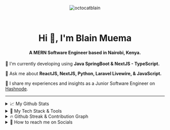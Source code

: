 <p align="center">
    <img src="https://komarev.com/ghpvc/?username=octocatblain&label=Profile%20views&color=0e75b6&style=flat" alt="octocatblain" />
</p>
<br>
<h1 align="center">Hi 👋, I'm Blain Muema</h1>
<h4 align="center">A MERN Software Engineer based in Nairobi, Kenya.</h4>

<!--<h2 align="center">💫 About Me:</h2>-->
<p>🌱 I'm currently developing using <b>Java SpringBoot &amp; NextJS - TypeScript.</b></p>
<p>💬 Ask me about <b>ReactJS, NextJS, Python, Laravel Livewire, & JavaScript.</b></p>
<p>📘 I share my experiences and insights as a Junior Software Engineer on <a href="https://blainmuema.hashnode.dev/">Hashnode</a>.</p>

<hr>

<!--github stats-->
<details>
    <summary>📈 My Github Stats</summary>
      <br>
    <table>
        <tr>
            <td>
                <a href="https://github-readme-stats.vercel.app">
                    <img src="https://github-readme-stats.vercel.app/api?username=octocatblain&show_icons=true&theme=chartreuse-dark"/>
                </a>
            </td>
            <td>
                <a href="https://github.com/anuraghazra/convoychat">
                    <img src="https://github-readme-stats.vercel.app/api/top-langs/?username=octocatblain&layout=compact&langs_count=10&theme=chartreuse-dark&show_icons=truel)](https://github.com/anuraghazra/github-readme-stats"/>
                </a>
            </td>
        </tr>
    </table>
</details>

<!--Tools-->
<details>
<summary>📡 My Tech Stack & Tools</summary>
<br>
<table>
  <thead>
    <tr>
      <th>Frontend</th>
      <th>Backend</th>
      <th>Tools</th>
    </tr>
  </thead>
  <tbody style="vertical-align: top">
    <tr>
      <td>
        <table>
          <tr>
            <td><img height="37" width="50" src="https://cdn.jsdelivr.net/gh/devicons/devicon/icons/react/react-original.svg" /></td>
            <td><img height="35" width="50" src="https://cdn.jsdelivr.net/gh/devicons/devicon/icons/html5/html5-plain-wordmark.svg" /></td>
            <td><img height="37" width="50" src="https://cdn.jsdelivr.net/gh/devicons/devicon/icons/nextjs/nextjs-original.svg" /></td>
          </tr>
          <tr>
            <td><img height="35" width="50" src="https://cdn.jsdelivr.net/gh/devicons/devicon/icons/css3/css3-plain-wordmark.svg" /></td>
            <td><img height="37" width="50" src="https://cdn.jsdelivr.net/gh/devicons/devicon/icons/tailwindcss/tailwindcss-plain.svg" /></td>
            <td><img height="35" width="50" src="https://cdn.jsdelivr.net/gh/devicons/devicon/icons/sass/sass-original.svg" /></td>
          </tr>
          <tr>
            <td><img height="42" width="50" src="https://cdn.jsdelivr.net/gh/devicons/devicon/icons/bootstrap/bootstrap-plain.svg" /></td>
            <td><img height="35" width="50" src="https://cdn.jsdelivr.net/gh/devicons/devicon/icons/javascript/javascript-plain.svg" /></td>
            <td><img height="35" width="50" src="https://cdn.jsdelivr.net/gh/devicons/devicon/icons/typescript/typescript-plain.svg" /></td>
          </tr>
        </table>
      </td>
      <td>
        <table>
          <tr>
            <td><img height="37" width="50" src="https://cdn.jsdelivr.net/gh/devicons/devicon/icons/python/python-original.svg" /></td>
            <td><img height="37" width="50" src="https://cdn.jsdelivr.net/gh/devicons/devicon/icons/flask/flask-original-wordmark.svg" /></td>
            <td><img height="35" width="50" src="https://cdn.jsdelivr.net/gh/devicons/devicon/icons/nodejs/nodejs-original.svg" /></td>
          </tr>
          <tr>
            <td><img height="37" width="50" src="https://cdn.jsdelivr.net/gh/devicons/devicon/icons/django/django-plain-wordmark.svg" /></td>
            <td><img height="37" width="50" src="https://cdn.jsdelivr.net/gh/devicons/devicon/icons/php/php-original.svg" /></td>
            <td><img height="37" width="50" src="https://cdn.jsdelivr.net/gh/devicons/devicon/icons/laravel/laravel-plain-wordmark.svg" /></td>
          </tr>
          <tr>
            <td><img src="https://github.com/octocatblain/octocatblain/assets/62080362/8e81fd7c-e56d-4073-b96c-393d22d17a13" width="37" height="40" /></td>
            <td><img height="37" width="50" src="https://cdn.jsdelivr.net/gh/devicons/devicon/icons/mysql/mysql-original-wordmark.svg" /></td>
            <td><img height="37" width="50" src="https://cdn.jsdelivr.net/gh/devicons/devicon/icons/postgresql/postgresql-plain-wordmark.svg" /></td>
          </tr>
          <tr>
            <td><img height="37" width="50" src="https://cdn.jsdelivr.net/gh/devicons/devicon/icons/sqlalchemy/sqlalchemy-original.svg" /></td>
          </tr>
          </tr>
        </table>
      </td>
      <td>
        <table>
          <tr>
            <td><img height="35" width="50" src="https://cdn.jsdelivr.net/gh/devicons/devicon/icons/git/git-original.svg" /></td>
            <td><img height="37" width="50" src="https://cdn.jsdelivr.net/gh/devicons/devicon/icons/bash/bash-original.svg" /></td>
          </tr>
        </table>
      </td>
    </tr>
  </tbody>
</table>
</details>

<!--Summary-->
<details>
    <summary>🔥 Github Streak & Contribution Graph</summary>
    <table>
        <tr align="center">
            <td><a href="https://git.io/streak-stats"><img src="https://streak-stats.demolab.com?user=octocatblain&theme=github-dark" alt="GitHub Streak" /></a></td>
        </tr>
        <tr align="center">
            <td>
  
[![Ashutosh's github activity graph](https://github-readme-activity-graph.vercel.app/graph?username=octocatblain&bg_color=000000&color=ededed&line=0aff27&point=ffffff&area=true&hide_border=true)](https://github.com/ashutosh00710/github-readme-activity-graph)
            </td>
        </tr>
    </table>
</details>

<details>
    <summary>🔎 How to reach me on Socials</summary>
    <table align="center">
        <tr>
            <td rowspan="6">
                  
[![spotify-github-profile](https://spotify-github-profile.vercel.app/api/view?uid=31uzr2jwp6guujlxxeyiyi2wgxbq&cover_image=true&theme=default&show_offline=false&background_color=121212&interchange=true)](https://spotify-github-profile.vercel.app/api/view?uid=31uzr2jwp6guujlxxeyiyi2wgxbq&redirect=true)
            </td>
            <td align="right"><a href="https://www.linkedin.com/in/blain-muema/" target="_blank">LinkedIn <img width="15" height="15" src="https://cdn.jsdelivr.net/gh/devicons/devicon/icons/linkedin/linkedin-original.svg" /></a></td>
        </tr>
        <tr>
            <td align="right"><a href="https://.com" target="_blank">Discord <img src="icons/discord.png" width="15" height="15"></a></td>
        </tr>
        <tr>
            <td align="right"><a href="https://twitter.com/birdblain/" target="_blank">Twitter <img width="15" height="15"                   src="https://cdn.jsdelivr.net/gh/devicons/devicon/icons/twitter/twitter-original.svg" /></a></td>
        </tr>
        <tr>
            <td align="right"><a href="https://wa.me/+254113604268/" target="_blank">Whatsapp <img width="15" height="15" src="icons/whatsapp.png"></a></td>
        </tr>
        <tr>
            <td align="right"><a href="mailto:blainmuema@gmail.com" target="_blank">Gmail <img width="15" height="15" src="icons/gmail.png"></a></td>
        </tr>
        <tr>
            <td align="right"><a href="https://blainmuema.hashnode.dev/" target="_blank">Hashnode <svg xmlns="http://www.w3.org/2000/svg" height="15" width="15" viewBox="0 0 512 512"><path d="M35.2 171.1C-11.7 217.1-11.7 294 35.2 340.9L171.1 476.8C217.1 523.7 294 523.7 340.9 476.8L476.8 340.9C523.7 294 523.7 217.1 476.8 171.1L340.9 35.2C294-11.7 217.1-11.7 171.1 35.2L35.2 171.1zM315.5 315.5C282.6 348.3 229.4 348.3 196.6 315.5C163.7 282.6 163.7 229.4 196.6 196.6C229.4 163.7 282.6 163.7 315.5 196.6C348.3 229.4 348.3 282.6 315.5 315.5z"/></svg></a></td>
        </tr>
    </table>
</details>
